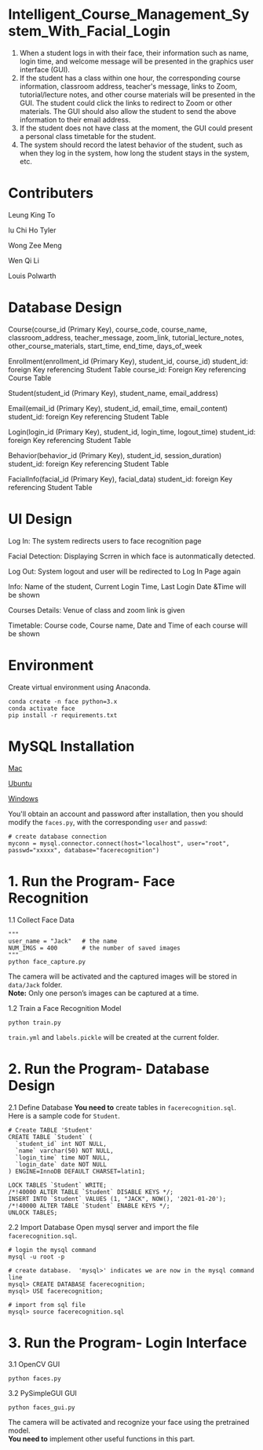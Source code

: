 # Intelligent_Course_Management_System_With_Facial_Login

1. When a student logs in with their face, their information such as name, login time, and welcome message will be presented in the graphics user interface (GUI).
2. If the student has a class within one hour, the corresponding course information, classroom address, teacher's message, links to Zoom, tutorial/lecture notes, and other course materials will be presented in the GUI. The student could click the links to redirect to Zoom or other materials. The GUI should also allow the student to send the above information to their email address.
3. If the student does not have class at the moment, the GUI could present a personal class timetable for the student.
4. The system should record the latest behavior of the student, such as when they log in the system, how long the student stays in the system, etc.

# Contributers
Leung King To

Iu Chi Ho Tyler

Wong Zee Meng

Wen Qi Li

Louis Polwarth

# Database Design
Course(course_id (Primary Key), course_code, course_name, classroom_address, teacher_message, zoom_link, tutorial_lecture_notes, other_course_materials, start_time, end_time, days_of_week

Enrollment(enrollment_id (Primary Key), student_id, course_id)
student_id: foreign Key referencing Student Table
course_id: Foreign Key referencing Course Table

Student(student_id (Primary Key), student_name, email_address)

Email(email_id (Primary Key), student_id, email_time, email_content)
student_id: foreign Key referencing Student Table

Login(login_id (Primary Key), student_id, login_time, logout_time)
student_id: foreign Key referencing Student Table

Behavior(behavior_id (Primary Key), student_id, session_duration)
student_id: foreign Key referencing Student Table

FacialInfo(facial_id (Primary Key), facial_data)
student_id: foreign Key referencing Student Table


# UI Design
Log In: The system redirects users to face recognition page

Facial Detection: Displaying Scrren in which face is autonmatically detected.

Log Out: System logout and user will be redirected to Log In Page again

Info: Name of the student, Current Login Time, Last Login Date &Time will be shown

Courses Details: Venue of class and zoom link is given

Timetable: Course code, Course name, Date and Time of each course will be shown

# Environment
Create virtual environment using Anaconda.
```
conda create -n face python=3.x
conda activate face
pip install -r requirements.txt
```

# MySQL Installation
[Mac](https://dev.mysql.com/doc/mysql-osx-excerpt/5.7/en/osx-installation-pkg.html)

[Ubuntu](https://dev.mysql.com/doc/mysql-linuxunix-excerpt/5.7/en/linux-installation.html)

[Windows](https://dev.mysql.com/downloads/installer/)

You'll obtain an account and password after installation, then you should modify the `faces.py`, with the corresponding
`user` and `passwd`:
```
# create database connection
myconn = mysql.connector.connect(host="localhost", user="root", passwd="xxxxx", database="facerecognition")
```


# 1. Run the Program- Face Recognition
  1.1 Collect Face Data
  ```
  """
  user_name = "Jack"   # the name
  NUM_IMGS = 400       # the number of saved images
  """
  python face_capture.py
  ```
  The camera will be activated and the captured images will be stored in `data/Jack` folder.      
  **Note:** Only one person’s images can be captured at a time.
  
  1.2 Train a Face Recognition Model
  ```
  python train.py
  ```
  `train.yml` and `labels.pickle` will be created at the current folder.
  


# 2. Run the Program- Database Design
  
  2.1 Define Database
  **You need to** create tables in `facerecognition.sql`.      
  Here is a sample code for `Student`.
  ```
  # Create TABLE 'Student'
  CREATE TABLE `Student` (
    `student_id` int NOT NULL,
    `name` varchar(50) NOT NULL,
    `login_time` time NOT NULL,
    `login_date` date NOT NULL
  ) ENGINE=InnoDB DEFAULT CHARSET=latin1;
  
  LOCK TABLES `Student` WRITE;
  /*!40000 ALTER TABLE `Student` DISABLE KEYS */;
  INSERT INTO `Student` VALUES (1, "JACK", NOW(), '2021-01-20');
  /*!40000 ALTER TABLE `Student` ENABLE KEYS */;
  UNLOCK TABLES;
```

  2.2 Import Database
  Open mysql server and import the file `facerecognition.sql`.
  ```
  # login the mysql command
  mysql -u root -p
  
  # create database.  'mysql>' indicates we are now in the mysql command line
  mysql> CREATE DATABASE facerecognition;
  mysql> USE facerecognition;
  
  # import from sql file
  mysql> source facerecognition.sql
  ```



# 3. Run the Program- Login Interface

  3.1 OpenCV GUI
  ```
  python faces.py
  ```

  3.2 PySimpleGUI GUI
  ```
  python faces_gui.py
  ```
  
  The camera will be activated and recognize your face using the pretrained model.    
  **You need to** implement other useful functions in this part.
  










